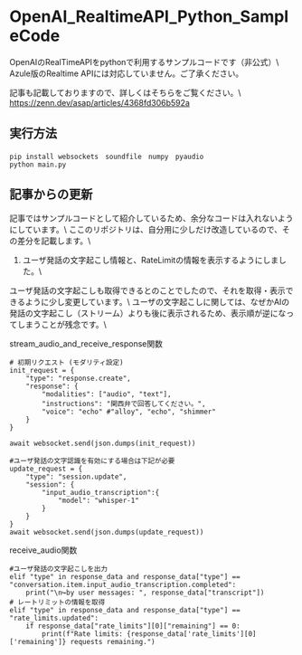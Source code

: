 

# OpenAI_RealtimeAPI_Python_SampleCode
 OpenAIのRealTimeAPIをpythonで利用するサンプルコードです（非公式）\\
 Azule版のRealtime APIには対応していません。ご了承ください。

 記事も記載しておりますので、詳しくはそちらをご覧ください。\\
 https://zenn.dev/asap/articles/4368fd306b592a

## 実行方法

```
pip install websockets　soundfile　numpy　pyaudio
python main.py
```

## 記事からの更新

記事ではサンプルコードとして紹介しているため、余分なコードは入れないようにしています。\\
ここのリポジトリは、自分用に少しだけ改造しているので、その差分を記載します。\\

1. ユーザ発話の文字起こし情報と、RateLimitの情報を表示するようにしました。\\

ユーザ発話の文字起こしも取得できるとのことでしたので、それを取得・表示できるように少し変更しています。\\
ユーザの文字起こしに関しては、なぜかAIの発話の文字起こし（ストリーム）よりも後に表示されるため、表示順が逆になってしまうことが残念です。\\

stream_audio_and_receive_response関数
```
# 初期リクエスト (モダリティ設定)
init_request = {
    "type": "response.create",
    "response": {
        "modalities": ["audio", "text"],
        "instructions": "関西弁で回答してください。",
        "voice": "echo" #"alloy", "echo", "shimmer"
    }
}

await websocket.send(json.dumps(init_request))

#ユーザ発話の文字認識を有効にする場合は下記が必要
update_request = {
    "type": "session.update",
    "session": {
        "input_audio_transcription":{
            "model": "whisper-1"
        }
    }
}
await websocket.send(json.dumps(update_request))
```

receive_audio関数
```
#ユーザ発話の文字起こしを出力
elif "type" in response_data and response_data["type"] == "conversation.item.input_audio_transcription.completed":
    print("\n↪︎by user messages: ", response_data["transcript"])
# レートリミットの情報を取得
elif "type" in response_data and response_data["type"] == "rate_limits.updated":
    if response_data["rate_limits"][0]["remaining"] == 0:
        print(f"Rate limits: {response_data['rate_limits'][0]['remaining']} requests remaining.")
```